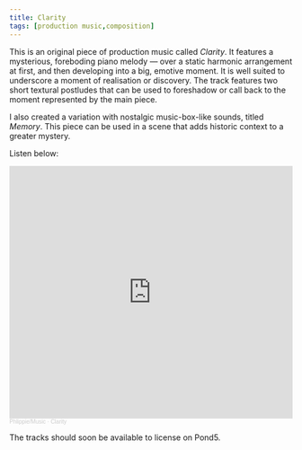 ```yaml
---
title: Clarity
tags: [production music,composition]
---
```


This is an original piece of production music called *Clarity*. It features a mysterious, foreboding piano melody — over a static harmonic arrangement at first, and then developing into a big, emotive moment. It is well suited to underscore a moment of realisation or discovery. The track features two short textural postludes that can be used to foreshadow or call back to the moment represented by the main piece.

I also created a variation with nostalgic music-box-like sounds, titled *Memory*. This piece can be used in a scene that adds historic context to a greater mystery.

Listen below:

<iframe width="100%" height="450" scrolling="no" frameborder="no" allow="autoplay" src="https://w.soundcloud.com/player/?url=https%3A//api.soundcloud.com/playlists/1444529977&color=%23ff5500&auto_play=false&hide_related=false&show_comments=true&show_user=true&show_reposts=false&show_teaser=true"></iframe><div style="font-size: 10px; color: #cccccc;line-break: anywhere;word-break: normal;overflow: hidden;white-space: nowrap;text-overflow: ellipsis; font-family: Interstate,Lucida Grande,Lucida Sans Unicode,Lucida Sans,Garuda,Verdana,Tahoma,sans-serif;font-weight: 100;"><a href="https://soundcloud.com/user-588111479" title="Phlippie/Music" target="_blank" style="color: #cccccc; text-decoration: none;">Phlippie/Music</a> · <a href="https://soundcloud.com/user-588111479/sets/clarity" title="Clarity" target="_blank" style="color: #cccccc; text-decoration: none;">Clarity</a></div>

The tracks should soon be available to license on Pond5.